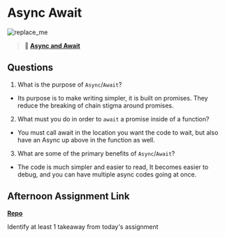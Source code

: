 # Async Await

![replace_me](https://codeworks.blob.core.windows.net/public/assets/img/illustrations/placeholder.svg)

> **📖 [Async and Await](https://codeworksacademy.com/fs-student-guide/resources/wk4/03-Async-Await)**

## Questions

1. What is the purpose of `Async`/`Await`?

- Its purpose is to make writing simpler, it is built on promises. They reduce the breaking of chain stigma around promises.

2. What must you do in order to `await` a promise inside of a function?

- You must call await in the location you want the code to wait, but also have an Async up above in the function as well.

3. What are some of the primary benefits of `Async`/`Await`?

- The code is much simpler and easier to read, It becomes easier to debug, and you can have multiple async codes going at once.

## Afternoon Assignment Link

**[Repo](https://github.com/Jakeepaulin/<ASSIGNMENT_REPO>)**

Identify at least 1 takeaway from today's assignment
